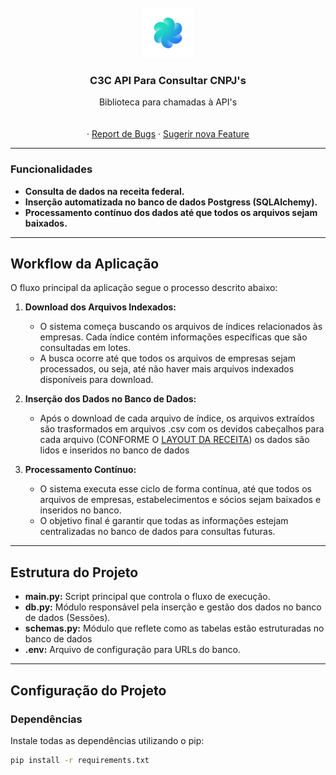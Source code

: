 <!-- Author: Victor Sales -->

<br />
<div align="center">
  <a href="https://github.com/c3csoftware">
    <img src="c3clogo.png" alt="Logo" width="80" height="80">
  </a>

<h3 align="center">C3C API Para Consultar CNPJ's</h3>

  <p align="center">
    Biblioteca para chamadas à API's
    <br />
    <br />
    <br />
    ·
    <a href="https://github.com/c3csoftware/C3C-CNPJInsights/issues/new?labels=bug&template=bug-report---.md">Report de Bugs</a>
    ·
    <a href="https://github.com/c3csoftware/C3C-CNPJInsights/issues/new?labels=enhancement&template=feature-request---.md">Sugerir nova Feature</a>
  </p>
</div>

---
### Funcionalidades

- **Consulta de dados na receita federal.**
- **Inserção automatizada no banco de dados Postgress (SQLAlchemy).**
- **Processamento contínuo dos dados até que todos os arquivos sejam baixados.**

---

## Workflow da Aplicação

O fluxo principal da aplicação segue o processo descrito abaixo:

1. **Download dos Arquivos Indexados:**
   - O sistema começa buscando os arquivos de índices relacionados às empresas. Cada índice contém informações específicas que são consultadas em lotes.
   - A busca ocorre até que todos os arquivos de empresas sejam processados, ou seja, até não haver mais arquivos indexados disponíveis para download.
   
2. **Inserção dos Dados no Banco de Dados:**
   - Após o download de cada arquivo de índice, os arquivos extraídos são trasformados em arquivos .csv com os devidos cabeçalhos para cada arquivo (CONFORME O <a href="https://www.gov.br/receitafederal/dados/cnpj-metadados.pdf">LAYOUT DA RECEITA</a>) os dados são lidos e inseridos no banco de dados

3. **Processamento Contínuo:**
   - O sistema executa esse ciclo de forma contínua, até que todos os arquivos de empresas, estabelecimentos e sócios sejam baixados e inseridos no banco.
   - O objetivo final é garantir que todas as informações estejam centralizadas no banco de dados para consultas futuras.

---

## Estrutura do Projeto

- **main.py:** Script principal que controla o fluxo de execução.
- **db.py:** Módulo responsável pela inserção e gestão dos dados no banco de dados (Sessões).
- **schemas.py:** Módulo que reflete como as tabelas estão estruturadas no banco de dados
- **.env:** Arquivo de configuração para URLs do banco.

---

## Configuração do Projeto

### Dependências
  
Instale todas as dependências utilizando o pip:

```bash
pip install -r requirements.txt
